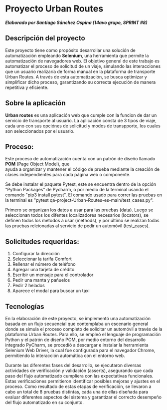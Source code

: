 # Proyecto Urban Routes 

***Elaborado por Santiago Sánchez Ospina (14avo grupo, SPRINT #8)***

## Descripción del proyecto
Este proyecto tiene como propósito desarrollar una 
solución de automatización empleando **Selenium**, 
una herramienta que permite la automatización de 
navegadores web. El objetivo general de este trabajo es 
automatizar el proceso de solicitud de un viaje, simulando 
las interacciones que un usuario realizaría de forma manual
en la plataforma de transporte Urban Routes. A través de esta automatización, 
se busca optimizar y simplificar dicho proceso, garantizando su 
correcta ejecución de manera repetitiva y eficiente.

## Sobre la aplicación

**Urban routes** es una aplicación web que cumple con la 
funcion de dar  un servicio de transporte al usuario. 
La aplicación consta de 3 tipos de viaje, cada uno con sus opciónes
de solicitud y modos de transpporte, los cuales son seleccionados por el usuario.

## Proceso:

Este proceso de automatización cuenta con un patrón de diseño llamado
**POM** (Page Object Model), que  
ayuda a organizar y mantener el código de prueba mediante la creación de 
clases independientes para cada página web o componente. 

Se debe instalar el paquete Pytest, este se encuentra dentro de la 
opción "Python Packages" de Pycharm, o por medio de la terminal usando el comando 
"pip3 install pytest". El comando usado para correr las pruebas en la terminal es 
"pytest qa-project-Urban-Routes-es-main/test_cases.py".

Primero se organizan los datos a usar para las pruebas (data).
Luego se seleccionan todos los difentes localizadores necesarios (locators), 
se definen todos los metodos a usar (methods), y por último se realizan
todas las pruebas relcionadas al servicio de pedir un automóvil (test_cases).

## Solicitudes requeridas:
1. Configurar la dirección 
2. Seleccionar la tarifa Comfort
3. Rellenar el número de teléfono
4. Agregar una tarjeta de crédito
5. Escribir un mensaje para el controlador
6. Pedir una manta y pañuelos
7. Pedir 2 helados
8. Aparece el modal para buscar un taxi

## Tecnologías

En la elaboración de este proyecto, se implementó una automatización basada 
en un flujo secuencial que contemplaba un escenario general donde se simula 
el proceso completo de solicitar un automóvil a través de la plataforma Urban Routes. 
Para ello, se empleó el lenguaje de programación Python y el patrón de diseño POM, 
por medio entorno del desarrollo integrado PyCharm, se procedió a 
descargar e instalar la herramienta Selenium Web Driver, la cual fue configurada 
para el navegador Chrome, permitiendo la interacción automática con el 
entorno web.

Durante las diferentes fases del desarrollo, se ejecutaron diversas 
actividades de verificación y validación (asserts), asegurando que cada paso 
del flujo automatizado cumpliera con las expectativas funcionales. 
Estas verificaciones permitieron identificar posibles mejoras y ajustes 
en el proceso. Como resultado de estas etapas de verificación, se llevaron 
a cabo un total de 8 pruebas distintas, cada una de ellas diseñada para 
evaluar diferentes aspectos del sistema y garantizar el correcto desempeño 
del flujo automatizado en su conjunto.


